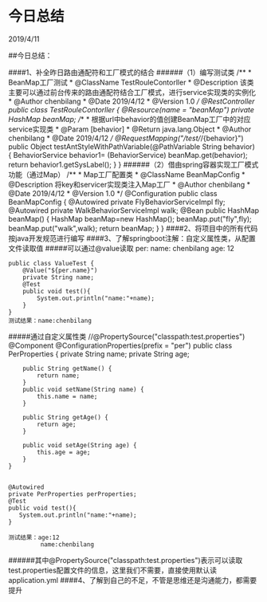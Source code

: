 #  今日总结
2019/4/11


##今日总结：
	
####1、补全昨日路由通配符和工厂模式的结合
######（1）编写测试类
    /**
     * BeanMap工厂测试
     * @ClassName TestRouleContorller
     * @Description 该类主要可以通过前台传来的路由通配符结合工厂模式，进行service实现类的实例化
     * @Author chenbilang
     * @Date 2019/4/12
     * @Version 1.0
     */
    @RestController
    public class TestRouleContorller {
        @Resource(name = "beanMap")
        private HashMap beanMap;
        /**
         * 根据url中behavior的值创建BeanMap工厂中的对应service实现类
         * @Param [behavior]
         * @Return java.lang.Object
         * @Author chenbilang
         * @Date 2019/4/12
         */
        @RequestMapping("/test/*/{behavior}")
        public Object testAntStyleWithPathVariable(@PathVariable String behavior) {
            BehaviorService behavior1= (BehaviorService) beanMap.get(behavior);
            return behavior1.getSysLabel();
        }
    }
######（2）借由spring容器实现工厂模式功能（通过Map）
    /**
     * Map工厂配置类
     * @ClassName BeanMapConfig
     * @Description 将key和servicer实现类注入Map工厂
     * @Author chenbilang
     * @Date 2019/4/12
     * @Version 1.0
     */
    @Configuration
    public class BeanMapConfig {
        @Autowired
        private FlyBehaviorServiceImpl fly;
        @Autowired
        private WalkBehaviorServiceImpl walk;
        @Bean
        public HashMap beanMap() {
            HashMap beanMap=new HashMap();
            beanMap.put("fly",fly);
            beanMap.put("walk",walk);
            return beanMap;
        }
    }
####2、将项目中的所有代码按java开发规范进行编写
####3、了解springboot注解：自定义属性类，从配置文件读取值
#####可以通过@value读取
    per:
      name: chenbilang
      age: 12
      
    public class ValueTest {
        @Value("${per.name}")
        private String name;
        @Test
        public void test(){
            System.out.println("name:"+name);
        }
    }
    测试结果：name:chenbilang
#####通过自定义属性类
    //@PropertySource("classpath:test.properties")
    @Component
    @ConfigurationProperties(prefix = "per")
    public class PerProperties {
        private String name;
        private String age;
    
        public String getName() {
            return name;
        }
        public void setName(String name) {
            this.name = name;
        }
    
        public String getAge() {
            return age;
        }
    
        public void setAge(String age) {
            this.age = age;
        }
    }
    
    
    @Autowired
    private PerProperties perProperties;
    @Test
    public void test(){
       System.out.println("name:"+name);
    }
    
    测试结果：age:12
             name:chenbilang
######其中@PropertySource("classpath:test.properties")表示可以读取test.properties配置文件的信息，这里我们不需要，直接使用默认读application.yml
####4、了解到自己的不足，不管是思维还是沟通能力，都需要提升



